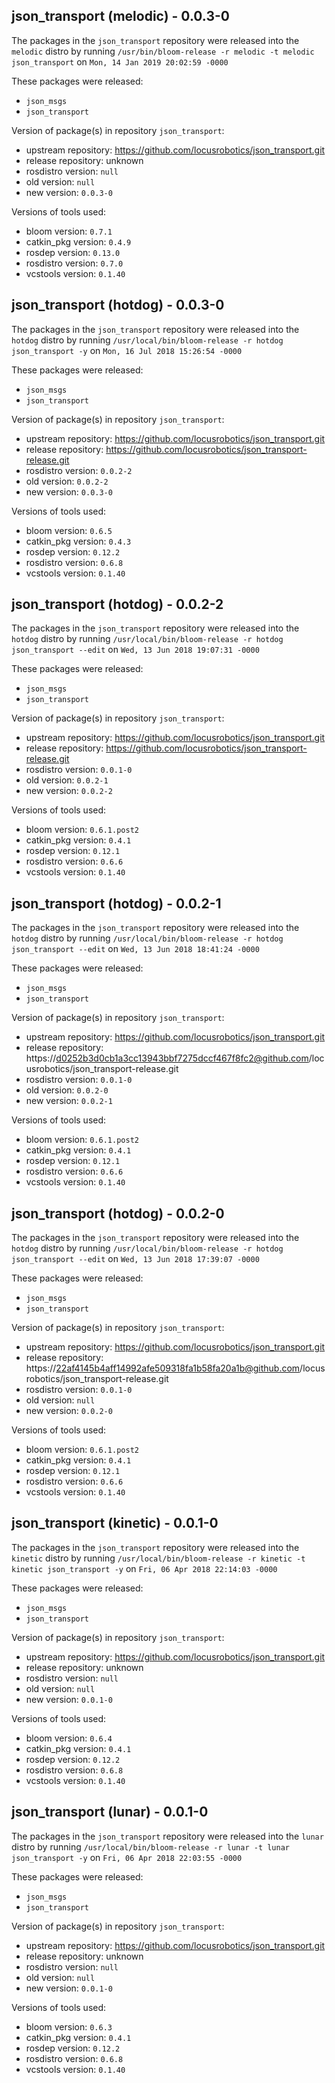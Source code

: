 ## json_transport (melodic) - 0.0.3-0

The packages in the `json_transport` repository were released into the `melodic` distro by running `/usr/bin/bloom-release -r melodic -t melodic json_transport` on `Mon, 14 Jan 2019 20:02:59 -0000`

These packages were released:
- `json_msgs`
- `json_transport`

Version of package(s) in repository `json_transport`:

- upstream repository: https://github.com/locusrobotics/json_transport.git
- release repository: unknown
- rosdistro version: `null`
- old version: `null`
- new version: `0.0.3-0`

Versions of tools used:

- bloom version: `0.7.1`
- catkin_pkg version: `0.4.9`
- rosdep version: `0.13.0`
- rosdistro version: `0.7.0`
- vcstools version: `0.1.40`


## json_transport (hotdog) - 0.0.3-0

The packages in the `json_transport` repository were released into the `hotdog` distro by running `/usr/local/bin/bloom-release -r hotdog json_transport -y` on `Mon, 16 Jul 2018 15:26:54 -0000`

These packages were released:
- `json_msgs`
- `json_transport`

Version of package(s) in repository `json_transport`:

- upstream repository: https://github.com/locusrobotics/json_transport.git
- release repository: https://github.com/locusrobotics/json_transport-release.git
- rosdistro version: `0.0.2-2`
- old version: `0.0.2-2`
- new version: `0.0.3-0`

Versions of tools used:

- bloom version: `0.6.5`
- catkin_pkg version: `0.4.3`
- rosdep version: `0.12.2`
- rosdistro version: `0.6.8`
- vcstools version: `0.1.40`


## json_transport (hotdog) - 0.0.2-2

The packages in the `json_transport` repository were released into the `hotdog` distro by running `/usr/local/bin/bloom-release -r hotdog json_transport --edit` on `Wed, 13 Jun 2018 19:07:31 -0000`

These packages were released:
- `json_msgs`
- `json_transport`

Version of package(s) in repository `json_transport`:

- upstream repository: https://github.com/locusrobotics/json_transport.git
- release repository: https://github.com/locusrobotics/json_transport-release.git
- rosdistro version: `0.0.1-0`
- old version: `0.0.2-1`
- new version: `0.0.2-2`

Versions of tools used:

- bloom version: `0.6.1.post2`
- catkin_pkg version: `0.4.1`
- rosdep version: `0.12.1`
- rosdistro version: `0.6.6`
- vcstools version: `0.1.40`


## json_transport (hotdog) - 0.0.2-1

The packages in the `json_transport` repository were released into the `hotdog` distro by running `/usr/local/bin/bloom-release -r hotdog json_transport --edit` on `Wed, 13 Jun 2018 18:41:24 -0000`

These packages were released:
- `json_msgs`
- `json_transport`

Version of package(s) in repository `json_transport`:

- upstream repository: https://github.com/locusrobotics/json_transport.git
- release repository: https://d0252b3d0cb1a3cc13943bbf7275dccf467f8fc2@github.com/locusrobotics/json_transport-release.git
- rosdistro version: `0.0.1-0`
- old version: `0.0.2-0`
- new version: `0.0.2-1`

Versions of tools used:

- bloom version: `0.6.1.post2`
- catkin_pkg version: `0.4.1`
- rosdep version: `0.12.1`
- rosdistro version: `0.6.6`
- vcstools version: `0.1.40`


## json_transport (hotdog) - 0.0.2-0

The packages in the `json_transport` repository were released into the `hotdog` distro by running `/usr/local/bin/bloom-release -r hotdog json_transport --edit` on `Wed, 13 Jun 2018 17:39:07 -0000`

These packages were released:
- `json_msgs`
- `json_transport`

Version of package(s) in repository `json_transport`:

- upstream repository: https://github.com/locusrobotics/json_transport.git
- release repository: https://22af4145b4aff14992afe509318fa1b58fa20a1b@github.com/locusrobotics/json_transport-release.git
- rosdistro version: `0.0.1-0`
- old version: `null`
- new version: `0.0.2-0`

Versions of tools used:

- bloom version: `0.6.1.post2`
- catkin_pkg version: `0.4.1`
- rosdep version: `0.12.1`
- rosdistro version: `0.6.6`
- vcstools version: `0.1.40`


## json_transport (kinetic) - 0.0.1-0

The packages in the `json_transport` repository were released into the `kinetic` distro by running `/usr/local/bin/bloom-release -r kinetic -t kinetic json_transport -y` on `Fri, 06 Apr 2018 22:14:03 -0000`

These packages were released:
- `json_msgs`
- `json_transport`

Version of package(s) in repository `json_transport`:

- upstream repository: https://github.com/locusrobotics/json_transport.git
- release repository: unknown
- rosdistro version: `null`
- old version: `null`
- new version: `0.0.1-0`

Versions of tools used:

- bloom version: `0.6.4`
- catkin_pkg version: `0.4.1`
- rosdep version: `0.12.2`
- rosdistro version: `0.6.8`
- vcstools version: `0.1.40`


## json_transport (lunar) - 0.0.1-0

The packages in the `json_transport` repository were released into the `lunar` distro by running `/usr/local/bin/bloom-release -r lunar -t lunar json_transport -y` on `Fri, 06 Apr 2018 22:03:55 -0000`

These packages were released:
- `json_msgs`
- `json_transport`

Version of package(s) in repository `json_transport`:

- upstream repository: https://github.com/locusrobotics/json_transport.git
- release repository: unknown
- rosdistro version: `null`
- old version: `null`
- new version: `0.0.1-0`

Versions of tools used:

- bloom version: `0.6.3`
- catkin_pkg version: `0.4.1`
- rosdep version: `0.12.2`
- rosdistro version: `0.6.8`
- vcstools version: `0.1.40`


